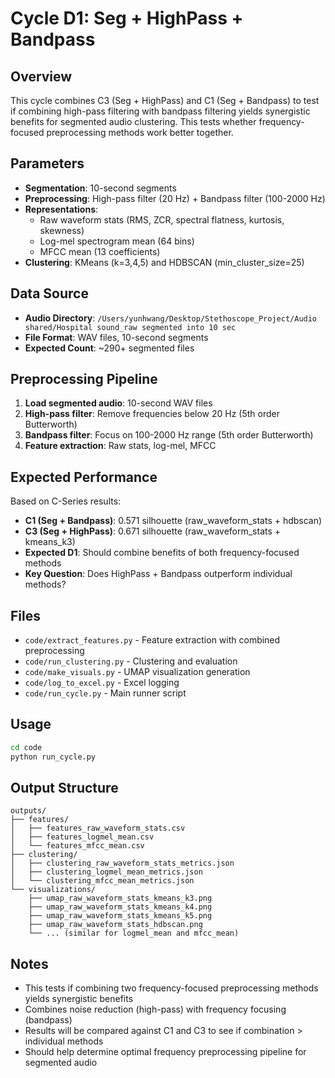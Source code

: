 # Cycle D1: Seg + HighPass + Bandpass

## Overview
This cycle combines C3 (Seg + HighPass) and C1 (Seg + Bandpass) to test if combining high-pass filtering with bandpass filtering yields synergistic benefits for segmented audio clustering. This tests whether frequency-focused preprocessing methods work better together.

## Parameters
- **Segmentation**: 10-second segments
- **Preprocessing**: High-pass filter (20 Hz) + Bandpass filter (100-2000 Hz)
- **Representations**: 
  - Raw waveform stats (RMS, ZCR, spectral flatness, kurtosis, skewness)
  - Log-mel spectrogram mean (64 bins)
  - MFCC mean (13 coefficients)
- **Clustering**: KMeans (k=3,4,5) and HDBSCAN (min_cluster_size=25)

## Data Source
- **Audio Directory**: `/Users/yunhwang/Desktop/Stethoscope_Project/Audio shared/Hospital sound_raw segmented into 10 sec`
- **File Format**: WAV files, 10-second segments
- **Expected Count**: ~290+ segmented files

## Preprocessing Pipeline
1. **Load segmented audio**: 10-second WAV files
2. **High-pass filter**: Remove frequencies below 20 Hz (5th order Butterworth)
3. **Bandpass filter**: Focus on 100-2000 Hz range (5th order Butterworth)
4. **Feature extraction**: Raw stats, log-mel, MFCC

## Expected Performance
Based on C-Series results:
- **C1 (Seg + Bandpass)**: 0.571 silhouette (raw_waveform_stats + hdbscan)
- **C3 (Seg + HighPass)**: 0.671 silhouette (raw_waveform_stats + kmeans_k3)
- **Expected D1**: Should combine benefits of both frequency-focused methods
- **Key Question**: Does HighPass + Bandpass outperform individual methods?

## Files
- `code/extract_features.py` - Feature extraction with combined preprocessing
- `code/run_clustering.py` - Clustering and evaluation
- `code/make_visuals.py` - UMAP visualization generation
- `code/log_to_excel.py` - Excel logging
- `code/run_cycle.py` - Main runner script

## Usage
```bash
cd code
python run_cycle.py
```

## Output Structure
```
outputs/
├── features/
│   ├── features_raw_waveform_stats.csv
│   ├── features_logmel_mean.csv
│   └── features_mfcc_mean.csv
├── clustering/
│   ├── clustering_raw_waveform_stats_metrics.json
│   ├── clustering_logmel_mean_metrics.json
│   └── clustering_mfcc_mean_metrics.json
└── visualizations/
    ├── umap_raw_waveform_stats_kmeans_k3.png
    ├── umap_raw_waveform_stats_kmeans_k4.png
    ├── umap_raw_waveform_stats_kmeans_k5.png
    ├── umap_raw_waveform_stats_hdbscan.png
    └── ... (similar for logmel_mean and mfcc_mean)
```

## Notes
- This tests if combining two frequency-focused preprocessing methods yields synergistic benefits
- Combines noise reduction (high-pass) with frequency focusing (bandpass)
- Results will be compared against C1 and C3 to see if combination > individual methods
- Should help determine optimal frequency preprocessing pipeline for segmented audio
